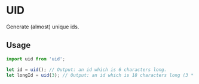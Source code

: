 # UID
Generate (almost) unique ids.

## Usage
```js
import uid from 'uid';

let id = uid(); // Output: an id which is 6 characters long.
let longId = uid(3); // Output: an id which is 18 characters long (3 * 6)
```
